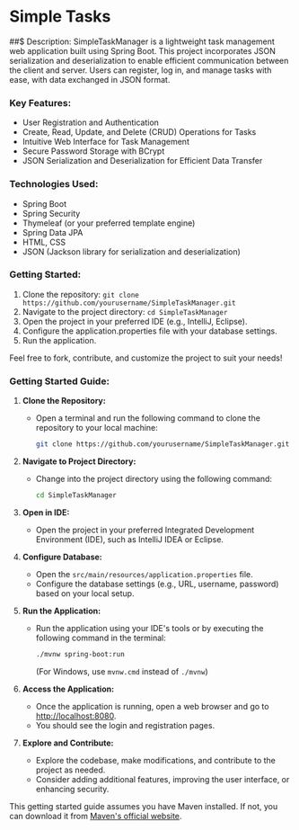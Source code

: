 
# Simple Tasks

##$ Description:
SimpleTaskManager is a lightweight task management web application built using Spring Boot. This project incorporates JSON serialization and deserialization to enable efficient communication between the client and server. Users can register, log in, and manage tasks with ease, with data exchanged in JSON format.

### Key Features:
- User Registration and Authentication
- Create, Read, Update, and Delete (CRUD) Operations for Tasks
- Intuitive Web Interface for Task Management
- Secure Password Storage with BCrypt
- JSON Serialization and Deserialization for Efficient Data Transfer

### Technologies Used:
- Spring Boot
- Spring Security
- Thymeleaf (or your preferred template engine)
- Spring Data JPA
- HTML, CSS
- JSON (Jackson library for serialization and deserialization)

### Getting Started: 
1. Clone the repository: `git clone https://github.com/yourusername/SimpleTaskManager.git`
2. Navigate to the project directory: `cd SimpleTaskManager`
3. Open the project in your preferred IDE (e.g., IntelliJ, Eclipse).
4. Configure the application.properties file with your database settings.
5. Run the application.

Feel free to fork, contribute, and customize the project to suit your needs!

### Getting Started Guide:

1. **Clone the Repository:**
   - Open a terminal and run the following command to clone the repository to your local machine:
     ```bash
     git clone https://github.com/yourusername/SimpleTaskManager.git
     ```

2. **Navigate to Project Directory:**
   - Change into the project directory using the following command:
     ```bash
     cd SimpleTaskManager
     ```

3. **Open in IDE:**
   - Open the project in your preferred Integrated Development Environment (IDE), such as IntelliJ IDEA or Eclipse.

4. **Configure Database:**
   - Open the `src/main/resources/application.properties` file.
   - Configure the database settings (e.g., URL, username, password) based on your local setup.

5. **Run the Application:**
   - Run the application using your IDE's tools or by executing the following command in the terminal:
     ```bash
     ./mvnw spring-boot:run
     ```
     (For Windows, use `mvnw.cmd` instead of `./mvnw`)

6. **Access the Application:**
   - Once the application is running, open a web browser and go to [http://localhost:8080](http://localhost:8080).
   - You should see the login and registration pages.

7. **Explore and Contribute:**
   - Explore the codebase, make modifications, and contribute to the project as needed.
   - Consider adding additional features, improving the user interface, or enhancing security.

This getting started guide assumes you have Maven installed. If not, you can download it from [Maven's official website](https://maven.apache.org/download.cgi).
